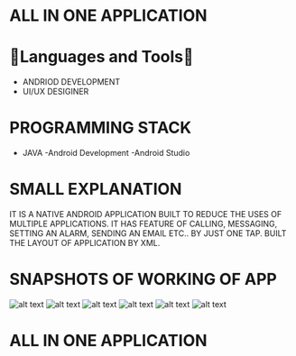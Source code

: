 # ALL IN ONE APPLICATION
   

# 🔨Languages and Tools🔨  

- ANDRIOD DEVELOPMENT
- UI/UX DESIGINER


#  PROGRAMMING STACK

- JAVA
-Android Development
-Android Studio


# SMALL EXPLANATION

IT IS A NATIVE ANDROID APPLICATION BUILT TO REDUCE THE USES OF MULTIPLE APPLICATIONS.
IT HAS FEATURE OF CALLING, MESSAGING, SETTING AN ALARM, SENDING AN EMAIL ETC.. BY JUST ONE TAP.
BUILT THE LAYOUT OF APPLICATION BY XML.





# SNAPSHOTS OF WORKING OF APP 

![alt text](https://github.com/pankaz20/All-in-one/blob/main/Screenshot/1.JPG?raw=true)
![alt text](https://github.com/pankaz20/All-in-one/blob/main/Screenshot/2.JPG?raw=true)
![alt text](https://github.com/pankaz20/All-in-one/blob/main/Screenshot/3.JPG?raw=true)
![alt text](https://github.com/pankaz20/All-in-one/blob/main/Screenshot/4.jpeg?raw=true)
![alt text](https://github.com/pankaz20/All-in-one/blob/main/Screenshot/5.jpeg?raw=true)
![alt text](https://github.com/pankaz20/All-in-one/blob/main/Screenshot/6.jpeg?raw=true)

# ALL IN ONE APPLICATION
